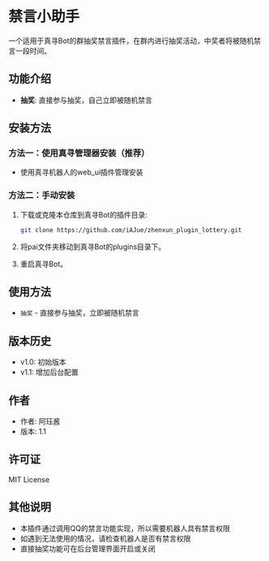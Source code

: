 # 禁言小助手

一个适用于真寻Bot的群抽奖禁言插件，在群内进行抽奖活动，中奖者将被随机禁言一段时间。

## 功能介绍

- **抽奖**: 直接参与抽奖，自己立即被随机禁言

## 安装方法

### 方法一：使用真寻管理器安装（推荐）

 - 使用真寻机器人的web_ui插件管理安装

### 方法二：手动安装

1. 下载或克隆本仓库到真寻Bot的插件目录:
   ```bash
   git clone https://github.com/iAJue/zhenxun_plugin_lottery.git
   ```
   
2. 将pai文件夹移动到真寻Bot的plugins目录下。
   
3. 重启真寻Bot。

## 使用方法

- `抽奖` - 直接参与抽奖，立即被随机禁言


## 版本历史

- v1.0: 初始版本
- v1.1: 增加后台配置

## 作者

- 作者: 阿珏酱
- 版本: 1.1

## 许可证

MIT License

## 其他说明

- 本插件通过调用QQ的禁言功能实现，所以需要机器人具有禁言权限
- 如遇到无法使用的情况，请检查机器人是否有禁言权限
- 直接抽奖功能可在后台管理界面开启或关闭 